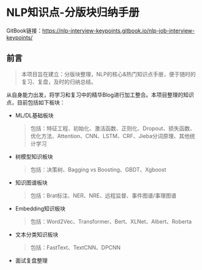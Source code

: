# NLP知识点-分版块归纳手册

GitBook链接：https://nlp-interview-keypoints.gitbook.io/nlp-job-interview-keypoints/

## 前言

> 本项目旨在建立：分版块整理，NLP的核心&热门知识点手册，便于随时的复习、复盘，及时的归纳总结。
>

从自身能力出发，将学习和复习中的精华Blog进行加工整合。本项目整理的知识点，目前包括如下板块：

- ML/DL基础板块

  > 包括：特征工程、初始化、激活函数、正则化、Dropout、损失函数、优化方法、Attention、CNN、LSTM、CRF、Jieba分词原理、其他统计学习

- 树模型知识板块

  > 包括：决策树、Bagging vs Boosting、GBDT、Xgboost

- 知识图谱板块

  > 包括：Brat标注、NER、NRE、远程监督、事件图谱/事理图谱

- Embedding知识板块

  > 包括：Word2Vec、Transformer、Bert、XLNet、Albert、Roberta

- 文本分类知识板块

  > 包括：FastText、TextCNN、DPCNN

- 面试复盘整理